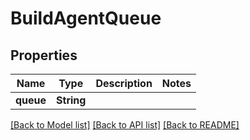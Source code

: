 # BuildAgentQueue

## Properties
Name | Type | Description | Notes
------------ | ------------- | ------------- | -------------
**queue** | **String** |  | 

[[Back to Model list]](../README.md#documentation-for-models) [[Back to API list]](../README.md#documentation-for-api-endpoints) [[Back to README]](../README.md)


